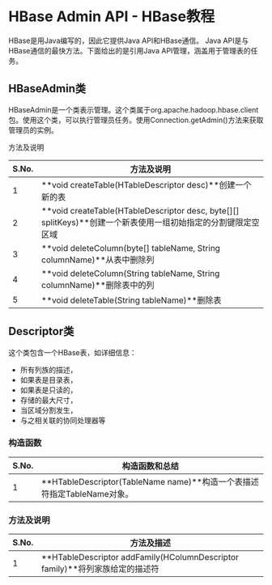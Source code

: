 # HBase Admin API - HBase教程

HBase是用Java编写的，因此它提供Java API和HBase通信。 Java API是与HBase通信的最快方法。下面给出的是引用Java API管理，涵盖用于管理表的任务。

## HBaseAdmin类

HBaseAdmin是一个类表示管理。这个类属于org.apache.hadoop.hbase.client包。使用这个类，可以执行管理员任务。使用Connection.getAdmin()方法来获取管理员的实例。

方法及说明

| S.No. | 方法及说明 |
| --- | --- |
| 1 | **void createTable(HTableDescriptor desc)**创建一个新的表 |
| 2 | **void createTable(HTableDescriptor desc, byte[][] splitKeys)**创建一个新表使用一组初始指定的分割键限定空区域 |
| 3 | **void deleteColumn(byte[] tableName, String columnName)**从表中删除列 |
| 4 | **void deleteColumn(String tableName, String columnName)**删除表中的列 |
| 5 | **void deleteTable(String tableName)**删除表 |

## Descriptor类

这个类包含一个HBase表，如详细信息：

*   所有列族的描述，
*   如果表是目录表，
*   如果表是只读的，
*   存储的最大尺寸，
*   当区域分割发生，
*   与之相关联的协同处理器等

### 构造函数

| S.No. | 构造函数和总结 |
| --- | --- |
| 1 | **HTableDescriptor(TableName name)**构造一个表描述符指定TableName对象。 |

### 方法及说明

| S.No. | 方法及描述 |
| --- | --- |
| 1 | **HTableDescriptor addFamily(HColumnDescriptor family)**将列家族给定的描述符 |

